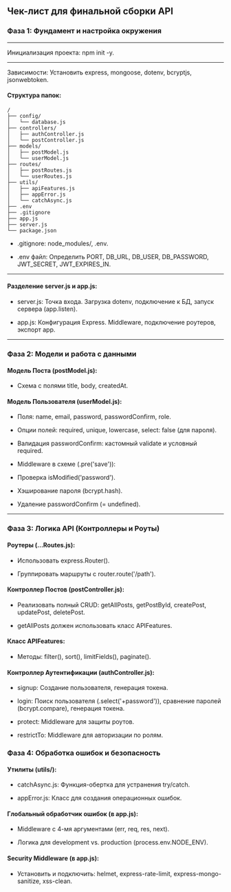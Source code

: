 ## Чек-лист для финальной сборки API

### Фаза 1: Фундамент и настройка окружения

---

Инициализация проекта: npm init -y.

---

Зависимости: Установить express, mongoose, dotenv, bcryptjs, jsonwebtoken.

#### Структура папок:
```
/
├── config/
│   └── database.js
├── controllers/
│   ├── authController.js
│   └── postController.js
├── models/
│   ├── postModel.js
│   └── userModel.js
├── routes/
│   ├── postRoutes.js
│   └── userRoutes.js
├── utils/
│   ├── apiFeatures.js
│   ├── appError.js
│   └── catchAsync.js
├── .env
├── .gitignore
├── app.js
├── server.js
└── package.json
```
- .gitignore: node_modules/, .env.

- .env файл: Определить PORT, DB_URL, DB_USER, DB_PASSWORD, JWT_SECRET, JWT_EXPIRES_IN.

---

#### Разделение server.js и app.js:

- server.js: Точка входа. Загрузка dotenv, подключение к БД, запуск сервера (app.listen).

- app.js: Конфигурация Express. Middleware, подключение роутеров, экспорт app.

---

### Фаза 2: Модели и работа с данными

#### Модель Поста (postModel.js): 
- Схема с полями title, body, createdAt.

#### Модель Пользователя (userModel.js):

- Поля: name, email, password, passwordConfirm, role.

- Опции полей: required, unique, lowercase, select: false (для пароля).

- Валидация passwordConfirm: кастомный validate и условный required.

- Middleware в схеме (.pre('save')):

- Проверка isModified('password').

- Хэширование пароля (bcrypt.hash).

- Удаление passwordConfirm (= undefined).

---

### Фаза 3: Логика API (Контроллеры и Роуты)

#### Роутеры (...Routes.js):

- Использовать express.Router().

- Группировать маршруты с router.route('/path').

#### Контроллер Постов (postController.js):

- Реализовать полный CRUD: getAllPosts, getPostById, createPost, updatePost, deletePost.

- getAllPosts должен использовать класс APIFeatures.

#### Класс APIFeatures:

- Методы: filter(), sort(), limitFields(), paginate().

#### Контроллер Аутентификации (authController.js):

- signup: Создание пользователя, генерация токена.

- login: Поиск пользователя (.select('+password')), сравнение паролей (bcrypt.compare), генерация токена.

- protect: Middleware для защиты роутов.

- restrictTo: Middleware для авторизации по ролям.

### Фаза 4: Обработка ошибок и безопасность

#### Утилиты (utils/):

- catchAsync.js: Функция-обертка для устранения try/catch.

- appError.js: Класс для создания операционных ошибок.

#### Глобальный обработчик ошибок (в app.js):

- Middleware с 4-мя аргументами (err, req, res, next).

- Логика для development vs. production (process.env.NODE_ENV).

#### Security Middleware (в app.js):

- Установить и подключить: helmet, express-rate-limit, express-mongo-sanitize, xss-clean.
